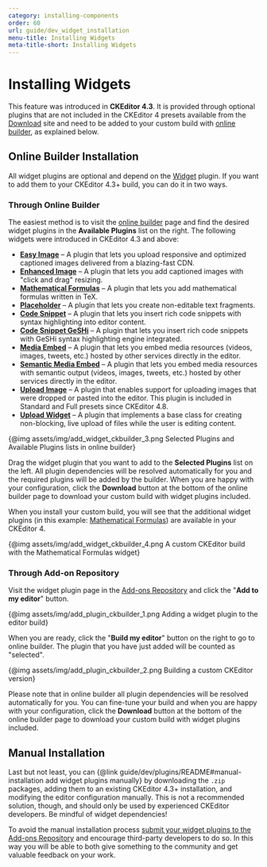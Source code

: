```yaml
---
category: installing-components
order: 60
url: guide/dev_widget_installation
menu-title: Installing Widgets
meta-title-short: Installing Widgets
---
```

<!--
Copyright (c) 2003-2025, CKSource Holding sp. z o.o. All rights reserved.
For licensing, see LICENSE.md.
-->

# Installing Widgets

<info-box info="">
    This feature was introduced in <strong>CKEditor 4.3</strong>. It is provided through optional plugins that are not included in the CKEditor 4 presets available from the <a href="https://ckeditor.com/ckeditor-4/download/">Download</a> site and need to be added to your custom build with <a href="https://ckeditor.com/cke4/builder">online builder</a>, as explained below.
</info-box>

## Online Builder Installation

All widget plugins are optional and depend on the [Widget](https://ckeditor.com/cke4/addon/widget) plugin. If you want to add them to your CKEditor 4.3+ build, you can do it in two ways.

### Through Online Builder

The easiest method is to visit the [online builder](https://ckeditor.com/cke4/builder) page and find the desired widget plugins in the **Available Plugins** list on the right. The following widgets were introduced in CKEditor 4.3 and above:

* **[Easy Image](https://ckeditor.com/cke4/addon/easyimage)** &ndash; A plugin that lets you upload responsive and optimized captioned images delivered from a blazing-fast CDN.
* **[Enhanced Image](https://ckeditor.com/cke4/addon/image2)** &ndash; A plugin that lets you add captioned images with "click and drag" resizing.
* **[Mathematical Formulas](https://ckeditor.com/cke4/addon/mathjax)** &ndash; A plugin that lets you add mathematical formulas written in TeX.
* **[Placeholder](https://ckeditor.com/cke4/addon/placeholder)** &ndash; A plugin that lets you create non-editable text fragments.
* **[Code Snippet](https://ckeditor.com/cke4/addon/codesnippet)** &ndash; A plugin that lets you insert rich code snippets with syntax highlighting into editor content.
* **[Code Snippet GeSHi](https://ckeditor.com/cke4/addon/codesnippetgeshi)** &ndash; A plugin that lets you insert rich code snippets with GeSHi syntax highlighting engine integrated.
* **[Media Embed](https://ckeditor.com/cke4/addon/embed)** &ndash; A plugin that lets you embed media resources (videos, images, tweets, etc.) hosted by other services directly in the editor.
* **[Semantic Media Embed](https://ckeditor.com/cke4/addon/embedsemantic)** &ndash; A plugin that lets you embed media resources with semantic output (videos, images, tweets, etc.) hosted by other services directly in the editor.
* **[Upload Image](https://ckeditor.com/cke4/addon/uploadimage)** &ndash; A plugin that enables support for uploading images that were dropped or pasted into the editor. This plugin is included in Standard and Full presets since CKEditor 4.8.
* **[Upload Widget](https://ckeditor.com/cke4/addon/uploadwidget)** &ndash; A plugin that implements a base class for creating non-blocking, live upload of files while the user is editing content.

{@img assets/img/add_widget_ckbuilder_3.png Selected Plugins and Available Plugins lists in online builder}

Drag the widget plugin that you want to add to the **Selected Plugins** list on the left. All plugin dependencies will be resolved automatically for you and the required plugins will be added by the builder. When you are happy with your configuration, click the **Download** button at the bottom of the online builder page to download your custom build with widget plugins included.

When you install your custom build, you will see that the additional widget plugins (in this example: [Mathematical Formulas](https://ckeditor.com/cke4/addon/mathjax)) are available in your CKEditor 4.

{@img assets/img/add_widget_ckbuilder_4.png A custom CKEditor build with the Mathematical Formulas widget}

### Through Add-on Repository

Visit the widget plugin page in the [Add-ons Repository](https://ckeditor.com/cke4/addons/plugins/all) and click the "**Add to my editor**" button.

{@img assets/img/add_plugin_ckbuilder_1.png Adding a widget plugin to the editor build}

When you are ready, click the "**Build my editor**" button on the right to go to online builder. The plugin that you have just added will be counted as "selected".

{@img assets/img/add_plugin_ckbuilder_2.png Building a custom CKEditor version}

Please note that in online builder all plugin dependencies will be resolved automatically for you. You can fine-tune your build and when you are happy with your configuration, click the **Download** button at the bottom of the online builder page to download your custom build with widget plugins included.

## Manual Installation

Last but not least, you can {@link guide/dev/plugins/README#manual-installation add widget plugins manually} by downloading the `.zip` packages,  adding them to an existing CKEditor 4.3+ installation, and modifying the editor configuration manually. This is not a recommended solution, though, and should only be used by experienced CKEditor developers. Be mindful of widget dependencies!

<info-box hint="">
    To avoid the manual installation process <a href="https://ckeditor.com/cke4/add/plugin">submit your widget plugins to the Add-ons Repository</a> and encourage third-party developers to do so. In this way you will be able to both give something to the community and get valuable feedback on your work.
</info-box>
